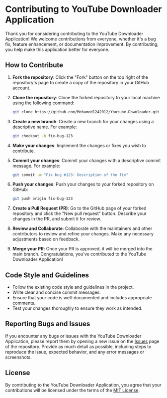 # Contributing to YouTube Downloader Application

Thank you for considering contributing to the YouTube Downloader Application! We welcome contributions from everyone, whether it's a bug fix, feature enhancement, or documentation improvement. By contributing, you help make this application better for everyone.

## How to Contribute

1. **Fork the repository**: Click the "Fork" button on the top right of the repository's page to create a copy of the repository in your GitHub account.

2. **Clone the repository**: Clone the forked repository to your local machine using the following command:

   ```bash
   git clone https://github.com/Mohamed1242012/Youtube-Downloader.git
   ```

3. **Create a new branch**: Create a new branch for your changes using a descriptive name. For example:

   ```bash
   git checkout -b fix-bug-123
   ```

4. **Make your changes**: Implement the changes or fixes you wish to contribute.

5. **Commit your changes**: Commit your changes with a descriptive commit message. For example:

   ```bash
   git commit -m "Fix bug #123: Description of the fix"
   ```

6. **Push your changes**: Push your changes to your forked repository on GitHub:

   ```bash
   git push origin fix-bug-123
   ```

7. **Create a Pull Request (PR)**: Go to the GitHub page of your forked repository and click the "New pull request" button. Describe your changes in the PR, and submit it for review.

8. **Review and Collaborate**: Collaborate with the maintainers and other contributors to review and refine your changes. Make any necessary adjustments based on feedback.

9. **Merge your PR**: Once your PR is approved, it will be merged into the main branch. Congratulations, you've contributed to the YouTube Downloader Application!

## Code Style and Guidelines

- Follow the existing code style and guidelines in the project.
- Write clear and concise commit messages.
- Ensure that your code is well-documented and includes appropriate comments.
- Test your changes thoroughly to ensure they work as intended.

## Reporting Bugs and Issues

If you encounter any bugs or issues with the YouTube Downloader Application, please report them by opening a new issue on the [Issues](https://github.com/Mohamed1242012/Youtube-Downloader/issues) page of the repository. Provide as much detail as possible, including steps to reproduce the issue, expected behavior, and any error messages or screenshots.

## License

By contributing to the YouTube Downloader Application, you agree that your contributions will be licensed under the terms of the [MIT License](LICENSE).
